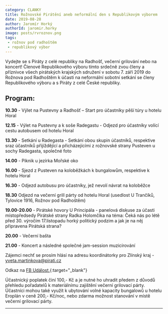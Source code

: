 ```yaml
---
category: CLANKY
title: Rožnovské Pirátění aneb neformální den s Republikovým výborem
date: 2019-08-28
author: Jaromír Horký
authorId: jaromir.horky
image: posts/rvroznov.png
tags: 
 - rožnov pod radhoštěm
 - republikový výbor   
---
```


Vydejte se s Piráty z celé republiky na Radhošť, večerní grilování nebo na koncert! Členové Republikového výboru tímto srdečně zvou členy a příznivce všech pirátských krajských sdružení v sobotu 7. září 2019 do Rožnova pod Radhoštěm k účasti na neformální sobotní setkání se členy Republikového výboru a s Piráty z celé České republiky.

## **Program:**
**10.30** - Výlet na Pustevny a Radhošť – Start pro účastníky pěší túry u hotelu Horal

**12.15** - Výlet na Pustevny a k soše Radegastu - Odjezd pro účastníky volící cestu autobusem od hotelu Horal

**13.30** - Setkání u Radegasta - Setkání obou skupin účastníků, respektive sraz účastníků přijíždějící a přicházejícími z rožnovské strany Pusteven u sochy Radegasta, společné foto

**14.00** - Piknik u jezírka Mořské oko

**16.00** - Sjezd z Pusteven na koloběžkách k bungalowům, respektive k hotelu Horal

**16.30** - Odjezd autobusu pro účastníky, jež nevolí návrat na koloběžce

**18.30** Odjezd na večerní grill párty od hotelu Horal (usedlost U Trančíků, Tylovice 1916, Rožnov pod Radhoštěm)

**19.00-20.00** - Pirátské hovory U Principála - panelová diskuse za účasti místopředsedy Pirátské strany Radka Holomčíka na téma: Čeká nás po létě před 30. výročím 17.listopadu horký politický podzim a jak je na něj připravena Pirátská strana?

**20.00** - Večerní bašta 

**21.00** - Koncert a následné společné jam-session muzicírování 

Zájemci nechť se prosím hlásí na adresu koordinátorky pro Zlínský kraj - yveta.martinkova@pirati.cz

Odkaz na [FB Událost.](https://www.facebook.com/events/589117644956610/){:target="_blank"}


Účastnický poplatek činí 100,- Kč a je nutné ho uhradit předem z důvodů přehledu pořadatelů k materiálnímu zajištění večerní grilovací párty. Účastníci mohou také využít k ubytování volné kapacity bungalowů u hotelu Eroplán v ceně 200,- Kč/noc, nebo zdarma možnost stanování v místě večerní grilovací párty.

---
